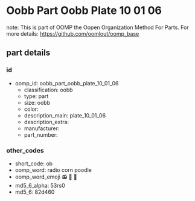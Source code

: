 # Oobb Part Oobb Plate 10 01 06  

note: This is part of OOMP the Oopen Organization Method For Parts. For more details: https://github.com/oomlout/oomp_base

##  part details





### id
* oomp_id: oobb_part_oobb_plate_10_01_06
  * classification: oobb
  * type: part
  * size: oobb
  * color: 
  * description_main: plate_10_01_06
  * description_extra: 
  * manufacturer: 
  * part_number: 

### other_codes
* short_code: ob
* oomp_word: radio corn poodle
* oomp_word_emoji :radio: :corn: :poodle:
* md5_6_alpha: 53rs0
* md5_6: 82d460